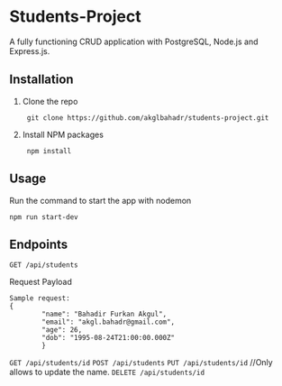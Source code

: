 # Students-Project
A fully functioning CRUD application with PostgreSQL, Node.js and Express.js.

## Installation
1. Clone the repo 
   ```
    git clone https://github.com/akglbahadr/students-project.git
   ```
2. Install NPM packages
   ```
    npm install
   ```
## Usage
Run the command to start the app with nodemon
   ```
   npm run start-dev
   ```

## Endpoints
`GET /api/students`

Request Payload
```
Sample request: 
{
        "name": "Bahadir Furkan Akgul",
        "email": "akgl.bahadr@gmail.com",
        "age": 26,
        "dob": "1995-08-24T21:00:00.000Z"
        }
``` 
`GET /api/students/id`
`POST /api/students`
`PUT /api/students/id` //Only allows to update the name.
`DELETE /api/students/id`
